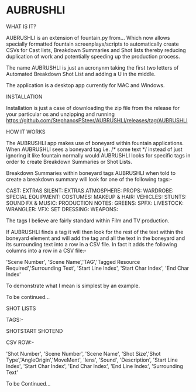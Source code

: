 # AUBRUSHLI

WHAT IS IT?

AUBRUSHLI is an extension of fountain.py from... Which now allows specially formatted fountain screenplays/scripts to automatically create CSVs for Cast lists, Breakdown Summaries and Shot lists thereby reducing duplication of work and potentially speeding up the production process. 

The name AUBRUSHLI is just an acronynm taking the first two letters of Automated Breakdown Shot List and adding a U in the middle. 

The application is a desktop app currently for MAC and Windows. 

INSTALLATION

Installation is just a case of downloading the zip file from the release for your particular os and unzipping and running https://github.com/StephanosPSteer/AUBRUSHLI/releases/tag/AUBRUSHLI

HOW IT WORKS

The AUBRUSHLI app makes use of boneyard within fountain applications. When AUBRUSHLI sees a boneyard tag i.e. /* some text */ instead of just ignoring it like fountain normally would AUBRUSHLI looks for specific tags in order to create Breakdown Summaries or Shot Lists.  

Breakdown Summaries
within boneyard tags AUBRUSHLI when told to create a breakdown summary will look for one of the following tags:-

CAST:
EXTRAS SILENT: 
EXTRAS ATMOSPHERE: 
PROPS: 
WARDROBE:
SPECIAL EQUIPMENT:
COSTUMES:
MAKEUP & HAIR:
VEHICLES:
STUNTS: 
SOUND FX & MUSIC:
PRODUCTION NOTES:
GREENS:
SPFX:
LIVESTOCK:
WRANGLER:
VFX: 
SET DRESSING:
WEAPONS:

The tags I believe are fairly standard within Film and TV production. 

If AUBRUSHLI finds a tag it will then look for the rest of the text within the boneyard element and will add the tag and all the text in the boneyard and its surrounding text into a row in a CSV file. In fact it adds the following columns into a row in a CSV file:-

'Scene Number',  'Scene Name','TAG','Tagged Resource Required','Surrounding Text', 'Start Line Index', 'Start Char Index', 'End Char Index'

To demonstrate what I mean is simplest by an example. 

To be continued...

SHOT LISTS

TAGS:-

SHOTSTART
SHOTEND
    
CSV ROW:-    
        
'Shot Number', 'Scene Number', 'Scene Name',  'Shot Size','Shot Type','AngleOrigin','MoveMent', 'lens', 'Sound', 'Description', 'Start Line Index', 'Start Char Index', 'End Char Index', 'End Line Index', 'Surrounding Text'

To be Continued...
